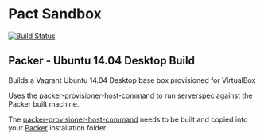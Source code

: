 # Pact Sandbox

[![Build Status](https://travis-ci.org/petersellars/pact-sandbox.svg?branch=master)](https://travis-ci.org/petersellars/pact-sandbox)

## Packer - Ubuntu 14.04 Desktop Build

Builds a Vagrant Ubuntu 14.04 Desktop base box provisioned for VirtualBox

Uses the [packer-provisioner-host-command](https://github.com/shaunduncan/packer-provisioner-host-command) to run [serverspec](http://serverspec.org/) against the Packer built machine.

The [packer-provisioner-host-command](https://github.com/shaunduncan/packer-provisioner-host-command) needs to be built and copied into your [Packer](http://www.packer.io) installation folder.
